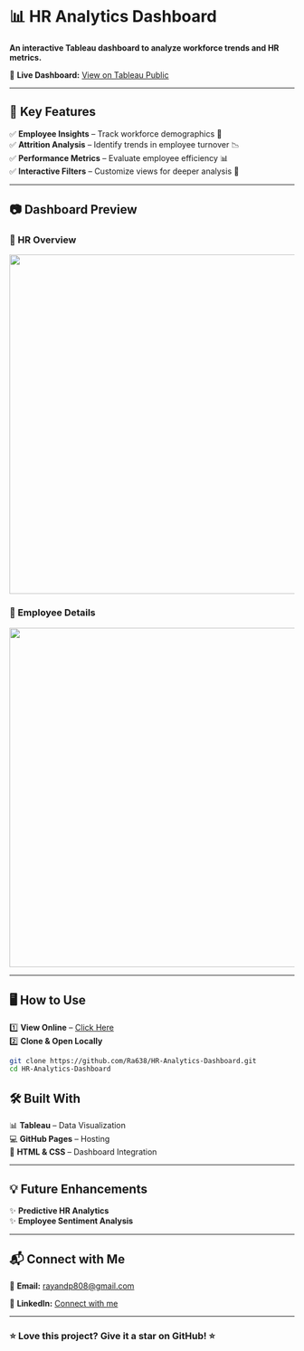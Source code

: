 # 📊 HR Analytics Dashboard  
**An interactive Tableau dashboard to analyze workforce trends and HR metrics.**  

🔗 **Live Dashboard:** [View on Tableau Public](https://public.tableau.com/app/profile/rayan.ahmed3713/viz/HRDashboard_17420521689400/HRDashBoard)  

---

## 🚀 Key Features  
✅ **Employee Insights** – Track workforce demographics 👥  
✅ **Attrition Analysis** – Identify trends in employee turnover 📉  
✅ **Performance Metrics** – Evaluate employee efficiency 📊  
✅ **Interactive Filters** – Customize views for deeper analysis 🎯  

---

## 📷 Dashboard Preview  
### 📌 HR Overview  
<img src="https://github.com/user-attachments/assets/8333295e-ba69-4afb-b668-84e5e0121463" width="600">
 

### 📌 Employee Details  
<img src="https://github.com/user-attachments/assets/a2cbddda-c67d-4c17-a17d-4e46f91c31ea" width="600">
 

---

## 🖥 How to Use  
1️⃣ **View Online** – [Click Here](https://public.tableau.com/app/profile/rayan.ahmed3713/viz/HRDashboard_17420521689400/HRDashBoard)  
2️⃣ **Clone & Open Locally**  
   ```bash
   git clone https://github.com/Ra638/HR-Analytics-Dashboard.git
   cd HR-Analytics-Dashboard
```
## 🛠 Built With  
📊 **Tableau** – Data Visualization  
💻 **GitHub Pages** – Hosting  
🎨 **HTML & CSS** – Dashboard Integration  

---  

## 💡 Future Enhancements  
✨ **Predictive HR Analytics**  
✨ **Employee Sentiment Analysis**  

---  

## 📬 Connect with Me  

📧 **Email:** [rayandp808@gmail.com](mailto:rayandp808@gmail.com)  

🔗 **LinkedIn:** [Connect with me](https://www.linkedin.com/in/rayanahmed2002/)  

---  

### ⭐ Love this project? Give it a star on GitHub! ⭐  

